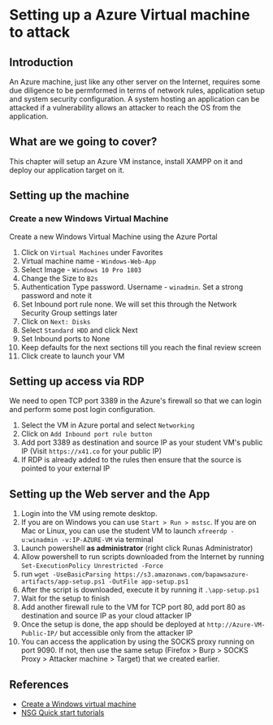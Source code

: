 # Setting up a Azure Virtual machine to attack

## Introduction

An Azure machine, just like any other server on the Internet, requires some due diligence to be permformed in terms of network rules, application setup and system security configuration. A system hosting an application can be attacked if a vulnerability allows an attacker to reach the OS from the application.

## What are we going to cover?

This chapter will setup an Azure VM instance, install XAMPP on it and deploy our application target on it.

## Setting up the machine

### Create a new Windows Virtual Machine

Create a new Windows Virtual Machine using the Azure Portal

1. Click on `Virtual Machines` under Favorites
2. Virtual machine name - `Windows-Web-App`
3. Select Image - `Windows 10 Pro 1803`
4. Change the Size to `B2s`
5. Authentication Type password. Username - `winadmin`. Set a strong password and note it
6. Set Inbound port rule none. We will set this through the Network Security Group settings later
7. Click on `Next: Disks`
8. Select `Standard HDD` and click Next
9. Set Inbound ports to None
10. Keep defaults for the next sections till you reach the final review screen
11. Click create to launch your VM

## Setting up access via RDP

We need to open TCP port 3389 in the Azure's firewall so that we can login and perform some post login configuration.

1. Select the VM in Azure portal and select `Networking`
2. Click on `Add Inbound port rule button`
3. Add port 3389 as destination and source IP as your student VM's public IP (Visit `https://x41.co` for your public IP)
4. If RDP is already added to the rules then ensure that the source is pointed to your external IP

## Setting up the Web server and the App

1. Login into the VM using remote desktop. 
2. If you are on Windows you can use `Start > Run > mstsc`. If you are on Mac or Linux, you can use the student VM to launch `xfreerdp -u:winadmin -v:IP-AZURE-VM` via terminal
3. Launch powershell **as administrator** (right click Runas Administrator)
4. Allow powershell to run scripts downloaded from the Internet by running `Set-ExecutionPolicy Unrestricted -Force`
5. run `wget -UseBasicParsing https://s3.amazonaws.com/bapawsazure-artifacts/app-setup.ps1 -OutFile app-setup.ps1`
6. After the script is downloaded, execute it by running it `.\app-setup.ps1`
7. Wait for the setup to finish
8. Add another firewall rule to the VM for TCP port 80, add port 80 as destination and source IP as your cloud attacker IP
9. Once the setup is done, the app should be deployed at `http://Azure-VM-Public-IP/` but accessible only from the attacker IP
10. You can access the application by using the SOCKS proxy running on port 9090. If not, then use the same setup (Firefox > Burp > SOCKS Proxy > Attacker machine > Target) that we created earlier.

## References

- [Create a Windows virtual machine](https://docs.microsoft.com/en-us/azure/virtual-machines/windows/quick-create-portal)
- [NSG Quick start tutorials](https://docs.microsoft.com/en-us/azure/virtual-machines/windows/nsg-quickstart-portal)
